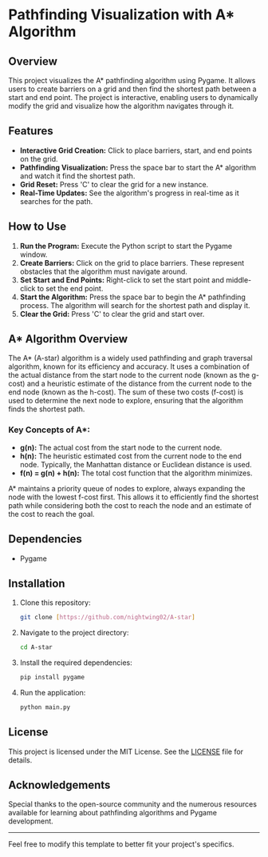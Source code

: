 # Pathfinding Visualization with A* Algorithm

## Overview

This project visualizes the A* pathfinding algorithm using Pygame. It allows users to create barriers on a grid and then find the shortest path between a start and end point. The project is interactive, enabling users to dynamically modify the grid and visualize how the algorithm navigates through it.

## Features

- **Interactive Grid Creation:** Click to place barriers, start, and end points on the grid.
- **Pathfinding Visualization:** Press the space bar to start the A* algorithm and watch it find the shortest path.
- **Grid Reset:** Press 'C' to clear the grid for a new instance.
- **Real-Time Updates:** See the algorithm's progress in real-time as it searches for the path.

## How to Use

1. **Run the Program:** Execute the Python script to start the Pygame window.
2. **Create Barriers:** Click on the grid to place barriers. These represent obstacles that the algorithm must navigate around.
3. **Set Start and End Points:** Right-click to set the start point and middle-click to set the end point.
4. **Start the Algorithm:** Press the space bar to begin the A* pathfinding process. The algorithm will search for the shortest path and display it.
5. **Clear the Grid:** Press 'C' to clear the grid and start over.

## A* Algorithm Overview

The A* (A-star) algorithm is a widely used pathfinding and graph traversal algorithm, known for its efficiency and accuracy. It uses a combination of the actual distance from the start node to the current node (known as the g-cost) and a heuristic estimate of the distance from the current node to the end node (known as the h-cost). The sum of these two costs (f-cost) is used to determine the next node to explore, ensuring that the algorithm finds the shortest path.

### Key Concepts of A*:

- **g(n):** The actual cost from the start node to the current node.
- **h(n):** The heuristic estimated cost from the current node to the end node. Typically, the Manhattan distance or Euclidean distance is used.
- **f(n) = g(n) + h(n):** The total cost function that the algorithm minimizes.

A* maintains a priority queue of nodes to explore, always expanding the node with the lowest f-cost first. This allows it to efficiently find the shortest path while considering both the cost to reach the node and an estimate of the cost to reach the goal.

## Dependencies

- Pygame

## Installation

1. Clone this repository:
   ```bash
   git clone [https://github.com/nightwing02/A-star]
   ```
2. Navigate to the project directory:
   ```bash
   cd A-star
   ```
3. Install the required dependencies:
   ```bash
   pip install pygame
   ```
4. Run the application:
   ```bash
   python main.py
   ```

## License

This project is licensed under the MIT License. See the [LICENSE](LICENSE) file for details.

## Acknowledgements

Special thanks to the open-source community and the numerous resources available for learning about pathfinding algorithms and Pygame development.

---

Feel free to modify this template to better fit your project's specifics.
